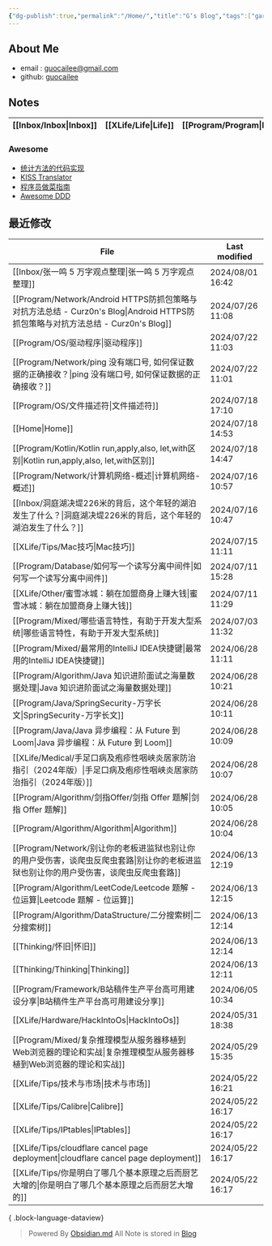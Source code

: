 ```yaml
---
{"dg-publish":true,"permalink":"/Home/","title":"G‘s Blog","tags":["gardenEntry"],"noteIcon":""}
---
```


## About Me
* email : [guocailee@gmail.com](mailto:guocailee@gmail.com)
* github: [guocailee](https://github.com/guocailee)

## Notes

| [[Inbox/Inbox\|Inbox]] | [[XLife/Life\|Life]] | [[Program/Program\|Program]] | [[Thinking/Thinking\|Thinking]] |
| --------- | -------- | ----------- | ------------ |

### Awesome

- [统计方法的代码实现](https://github.com/fengdu78/lihang-code)
- [KISS Translator](https://github1s.com/fishjar/kiss-translator)
- [程序员做菜指南](https://cook.aiursoft.cn/)
- [Awesome DDD](https://github.com/heynickc/awesome-ddd)

## 最近修改

| File                                                                                                        | Last modified    |
| ----------------------------------------------------------------------------------------------------------- | ---------------- |
| [[Inbox/张一鸣 5 万字观点整理\|张一鸣 5 万字观点整理]]                                                                     | 2024/08/01 16:42 |
| [[Program/Network/Android HTTPS防抓包策略与对抗方法总结 - Curz0n's Blog\|Android HTTPS防抓包策略与对抗方法总结 - Curz0n's Blog]] | 2024/07/26 11:08 |
| [[Program/OS/驱动程序\|驱动程序]]                                                                                | 2024/07/22 11:03 |
| [[Program/Network/ping 没有端口号, 如何保证数据的正确接收？\|ping 没有端口号, 如何保证数据的正确接收？]]                                   | 2024/07/22 11:01 |
| [[Program/OS/文件描述符\|文件描述符]]                                                                              | 2024/07/18 17:10 |
| [[Home\|Home]]                                                                                           | 2024/07/18 14:53 |
| [[Program/Kotlin/Kotlin run,apply,also, let,with区别\|Kotlin run,apply,also, let,with区别]]                  | 2024/07/18 14:47 |
| [[Program/Network/计算机网络-概述\|计算机网络-概述]]                                                                   | 2024/07/16 10:57 |
| [[Inbox/洞庭湖决堤226米的背后，这个年轻的湖泊发生了什么？\|洞庭湖决堤226米的背后，这个年轻的湖泊发生了什么？]]                                         | 2024/07/16 10:47 |
| [[XLife/Tips/Mac技巧\|Mac技巧]]                                                                              | 2024/07/15 11:11 |
| [[Program/Database/如何写一个读写分离中间件\|如何写一个读写分离中间件]]                                                          | 2024/07/11 15:28 |
| [[XLife/Other/蜜雪冰城：躺在加盟商身上赚大钱\|蜜雪冰城：躺在加盟商身上赚大钱]]                                                         | 2024/07/11 11:29 |
| [[Program/Mixed/哪些语言特性，有助于开发大型系统\|哪些语言特性，有助于开发大型系统]]                                                     | 2024/07/03 11:32 |
| [[Program/Mixed/最常用的IntelliJ IDEA快捷键\|最常用的IntelliJ IDEA快捷键]]                                             | 2024/06/28 11:11 |
| [[Program/Algorithm/Java 知识进阶面试之海量数据处理\|Java 知识进阶面试之海量数据处理]]                                             | 2024/06/28 10:21 |
| [[Program/Java/SpringSecurity-万字长文\|SpringSecurity-万字长文]]                                                | 2024/06/28 10:11 |
| [[Program/Java/Java 异步编程：从 Future 到 Loom\|Java 异步编程：从 Future 到 Loom]]                                    | 2024/06/28 10:09 |
| [[XLife/Medical/手足口病及疱疹性咽峡炎居家防治指引（2024年版）\|手足口病及疱疹性咽峡炎居家防治指引（2024年版）]]                                   | 2024/06/28 10:07 |
| [[Program/Algorithm/剑指Offer/剑指 Offer 题解\|剑指 Offer 题解]]                                                   | 2024/06/28 10:05 |
| [[Program/Algorithm/Algorithm\|Algorithm]]                                                               | 2024/06/28 10:04 |
| [[Program/Network/别让你的老板进监狱也别让你的用户受伤害，谈爬虫反爬虫套路\|别让你的老板进监狱也别让你的用户受伤害，谈爬虫反爬虫套路]]                           | 2024/06/13 12:19 |
| [[Program/Algorithm/LeetCode/Leetcode 题解 - 位运算\|Leetcode 题解 - 位运算]]                                      | 2024/06/13 12:15 |
| [[Program/Algorithm/DataStructure/二分搜索树\|二分搜索树]]                                                         | 2024/06/13 12:14 |
| [[Thinking/怀旧\|怀旧]]                                                                                      | 2024/06/13 12:14 |
| [[Thinking/Thinking\|Thinking]]                                                                          | 2024/06/13 12:11 |
| [[Program/Framework/B站稿件生产平台高可用建设分享\|B站稿件生产平台高可用建设分享]]                                                   | 2024/06/05 10:34 |
| [[XLife/Hardware/HackIntoOs\|HackIntoOs]]                                                                | 2024/05/31 18:38 |
| [[Program/Mixed/复杂推理模型从服务器移植到Web浏览器的理论和实战\|复杂推理模型从服务器移植到Web浏览器的理论和实战]]                                   | 2024/05/29 15:35 |
| [[XLife/Tips/技术与市场\|技术与市场]]                                                                              | 2024/05/22 16:21 |
| [[XLife/Tips/Calibre\|Calibre]]                                                                          | 2024/05/22 16:17 |
| [[XLife/Tips/IPtables\|IPtables]]                                                                        | 2024/05/22 16:17 |
| [[XLife/Tips/cloudflare cancel page deployment\|cloudflare cancel page deployment]]                      | 2024/05/22 16:17 |
| [[XLife/Tips/你是明白了哪几个基本原理之后而厨艺大增的\|你是明白了哪几个基本原理之后而厨艺大增的]]                                                | 2024/05/22 16:17 |

{ .block-language-dataview}



>Powered By [Obsidian.md](https://obsidian.md/)  All Note is stored in [Blog](https://github.com/guocailee/blog)